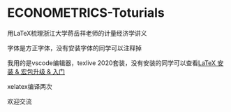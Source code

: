 # ECONOMETRICS-Toturials
用LaTeX梳理浙江大学蒋岳祥老师的计量经济学讲义

字体是方正字体，没有安装字体的同学可以注释掉

我用的是vscode编辑器，texlive 2020套装，没有安装的同学可以查看[LaTeX 安装 & 宏包升级 & 入门](https://blog.csdn.net/Rank_fxl/article/details/113510466)

xelatex编译两次

欢迎交流
